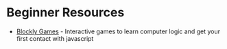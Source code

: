 # Beginner Resources

* [Blockly Games](https://blockly.games/) - Interactive games to learn computer logic and get your first contact with javascript

